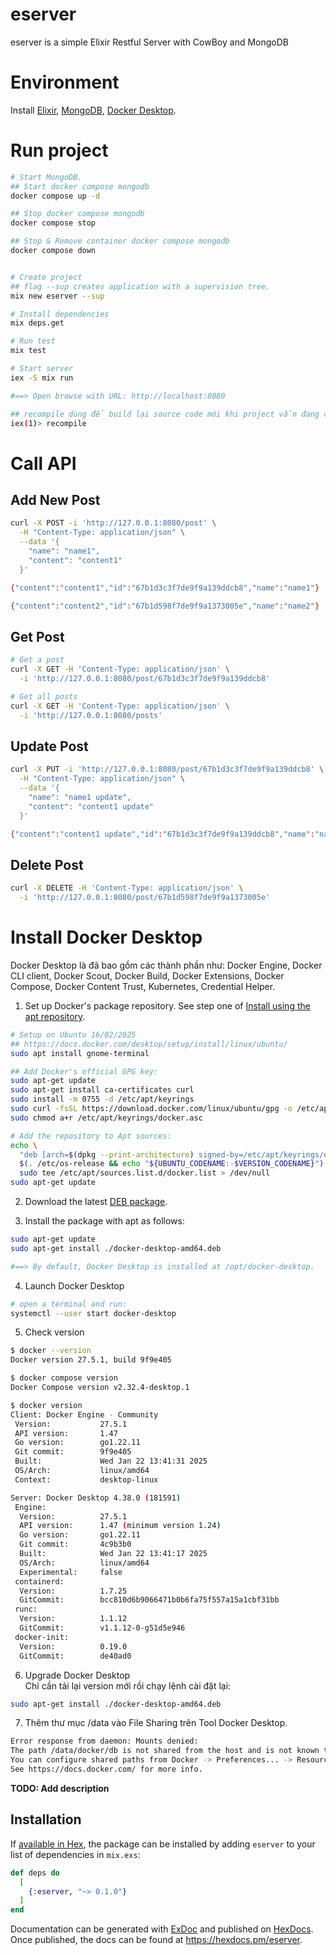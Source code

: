 # eserver
eserver is a simple Elixir Restful Server with CowBoy and MongoDB  


# Environment
Install [Elixir](https://elixir-lang.org/install.html), [MongoDB](https://www.mongodb.com/docs/manual/installation/), [Docker Desktop](https://docs.docker.com/desktop/).  



# Run project
```bash
# Start MongoDB.
## Start docker compose mongodb
docker compose up -d

## Stop docker compose mongodb
docker compose stop

## Stop & Remove container docker compose mongodb
docker compose down


# Create project
## flag --sup creates application with a supervision tree.
mix new eserver --sup

# Install dependencies
mix deps.get

# Run test
mix test

# Start server
iex -S mix run

#==> Open browse with URL: http://localhost:8080

## recompile dùng để build lại source code mới khi project vẫn đang chạy.
iex(1)> recompile

```

# Call API
## Add New Post
```bash
curl -X POST -i 'http://127.0.0.1:8080/post' \
  -H "Content-Type: application/json" \
  --data '{
    "name": "name1",
    "content": "content1"
  }'

{"content":"content1","id":"67b1d3c3f7de9f9a139ddcb8","name":"name1"}

{"content":"content2","id":"67b1d598f7de9f9a1373005e","name":"name2"}
```

## Get Post
```bash
# Get a post
curl -X GET -H 'Content-Type: application/json' \
  -i 'http://127.0.0.1:8080/post/67b1d3c3f7de9f9a139ddcb8'

# Get all posts
curl -X GET -H 'Content-Type: application/json' \
  -i 'http://127.0.0.1:8080/posts'
```

## Update Post
```bash
curl -X PUT -i 'http://127.0.0.1:8080/post/67b1d3c3f7de9f9a139ddcb8' \
  -H "Content-Type: application/json" \
  --data '{
    "name": "name1 update",
    "content": "content1 update"
  }'

{"content":"content1 update","id":"67b1d3c3f7de9f9a139ddcb8","name":"name1 update"}
```

## Delete Post
```bash
curl -X DELETE -H 'Content-Type: application/json' \
  -i 'http://127.0.0.1:8080/post/67b1d598f7de9f9a1373005e'
```



# Install Docker Desktop
Docker Desktop là đã bao gồm các thành phần như: Docker Engine, Docker CLI client, Docker Scout, Docker Build, Docker Extensions, Docker Compose, Docker Content Trust, Kubernetes, Credential Helper.  

1. Set up Docker's package repository. See step one of [Install using the apt repository](https://docs.docker.com/engine/install/ubuntu/#install-using-the-repository).  
```bash
# Setup on Ubuntu 16/02/2025
## https://docs.docker.com/desktop/setup/install/linux/ubuntu/
sudo apt install gnome-terminal

## Add Docker's official GPG key:
sudo apt-get update
sudo apt-get install ca-certificates curl
sudo install -m 0755 -d /etc/apt/keyrings
sudo curl -fsSL https://download.docker.com/linux/ubuntu/gpg -o /etc/apt/keyrings/docker.asc
sudo chmod a+r /etc/apt/keyrings/docker.asc

# Add the repository to Apt sources:
echo \
  "deb [arch=$(dpkg --print-architecture) signed-by=/etc/apt/keyrings/docker.asc] https://download.docker.com/linux/ubuntu \
  $(. /etc/os-release && echo "${UBUNTU_CODENAME:-$VERSION_CODENAME}") stable" | \
  sudo tee /etc/apt/sources.list.d/docker.list > /dev/null
sudo apt-get update
```

2. Download the latest [DEB package](https://desktop.docker.com/linux/main/amd64/docker-desktop-amd64.deb).  

3. Install the package with apt as follows:  
```bash
sudo apt-get update
sudo apt-get install ./docker-desktop-amd64.deb

#==> By default, Docker Desktop is installed at /opt/docker-desktop.
```

4. Launch Docker Desktop  
```bash
# open a terminal and run:
systemctl --user start docker-desktop
```

5. Check version
```bash
$ docker --version
Docker version 27.5.1, build 9f9e405

$ docker compose version
Docker Compose version v2.32.4-desktop.1

$ docker version
Client: Docker Engine - Community
 Version:           27.5.1
 API version:       1.47
 Go version:        go1.22.11
 Git commit:        9f9e405
 Built:             Wed Jan 22 13:41:31 2025
 OS/Arch:           linux/amd64
 Context:           desktop-linux

Server: Docker Desktop 4.38.0 (181591)
 Engine:
  Version:          27.5.1
  API version:      1.47 (minimum version 1.24)
  Go version:       go1.22.11
  Git commit:       4c9b3b0
  Built:            Wed Jan 22 13:41:17 2025
  OS/Arch:          linux/amd64
  Experimental:     false
 containerd:
  Version:          1.7.25
  GitCommit:        bcc810d6b9066471b0b6fa75f557a15a1cbf31bb
 runc:
  Version:          1.1.12
  GitCommit:        v1.1.12-0-g51d5e946
 docker-init:
  Version:          0.19.0
  GitCommit:        de40ad0
```

6. Upgrade Docker Desktop  
Chỉ cần tải lại version mới rồi chạy lệnh cài đặt lại:  
```bash
sudo apt-get install ./docker-desktop-amd64.deb
```

7. Thêm thư mục /data vào File Sharing trên Tool Docker Desktop.  
```bash
Error response from daemon: Mounts denied:  
The path /data/docker/db is not shared from the host and is not known to Docker.  
You can configure shared paths from Docker -> Preferences... -> Resources -> File Sharing.  
See https://docs.docker.com/ for more info.  
```



**TODO: Add description**

## Installation

If [available in Hex](https://hex.pm/docs/publish), the package can be installed
by adding `eserver` to your list of dependencies in `mix.exs`:

```elixir
def deps do
  [
    {:eserver, "~> 0.1.0"}
  ]
end
```

Documentation can be generated with [ExDoc](https://github.com/elixir-lang/ex_doc)
and published on [HexDocs](https://hexdocs.pm). Once published, the docs can
be found at <https://hexdocs.pm/eserver>.

